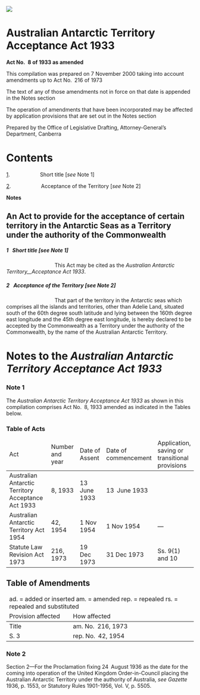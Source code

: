 ![](http://www.comlaw.gov.au/Details/C2004C00416/Html/79ca6796-aca7-4247-b9a2-7079cf513301_files/image001.gif)

# Australian Antarctic Territory Acceptance Act 1933

**Act No. 8 of 1933 as amended**

This compilation was prepared on 7 November 2000
 taking into account amendments up to Act No. 216 of 1973

The text of any of those amendments not in force 
 on that date is appended in the Notes section

The operation of amendments that have been incorporated may be 
 affected by application provisions that are set out in the Notes section

Prepared by the Office of Legislative Drafting,
 Attorney-General’s Department, Canberra

# Contents

[1](#1).            Short title [_see_ Note 1]

[2](#2).            Acceptance of the Territory [_see_ Note 2]

**Notes** 

## An Act to provide for the acceptance of certain territory in the   Antarctic Seas as a Territory under the authority of the Commonwealth

##### <a id="1"></a>1  Short title [_see_ Note 1]

                   This Act may be cited as the _Australian Antarctic Territory__Acceptance Act 1933_.

##### <a id="2"></a>2  Acceptance of the Territory [_see_ Note 2]

                   That part of the territory in the Antarctic seas which comprises all the islands and territories, other than Adelie Land, situated south of the 60th degree south latitude and lying between the 160th degree east longitude and the 45th degree east longitude, is hereby declared to be accepted by the Commonwealth as a Territory under the authority of the Commonwealth, by the name of the Australian Antarctic Territory.

# Notes to the _Australian Antarctic Territory Acceptance Act 1933_

### Note 1

The _Australian Antarctic Territory Acceptance Act 1933_ as shown in this compilation comprises Act No. 8, 1933 amended as indicated in the Tables below.

### Table of Acts

<table>
<colgroup>
  <col width="30%">
  <col width="16%">
  <col width="18%">
  <col width="22%">
  <col width="14%">
</colgroup>

<thead>
  <tr>
    <td>
      <div>Act</div>
    </td>
    <td>
      <div>Number 
and year</div>
    </td>
    <td>
      <div>Date 
of Assent</div>
    </td>
    <td>
      <div>Date of commencement</div>
    </td>
    <td>
      <div>Application, saving or transitional provisions</div>
    </td>
  </tr>
</thead>
<tr>
  <td>
    <div>Australian Antarctic Territory Acceptance Act 1933</div>
  </td>
  <td>
    <div>8, 1933</div>
  </td>
  <td>
    <div>13 June 1933</div>
  </td>
  <td>
    <div>13 June 1933</div>
  </td>
  <td>
    <div></div>
  </td>
</tr>
<tr>
  <td>
    <div>Australian Antarctic Territory Act 1954</div>
  </td>
  <td>
    <div>42, 1954</div>
  </td>
  <td>
    <div>1 Nov 1954</div>
  </td>
  <td>
    <div>1 Nov 1954</div>
  </td>
  <td>
    <div>—</div>
  </td>
</tr>
<tr>
  <td>
    <div>Statute Law Revision Act 1973</div>
  </td>
  <td>
    <div>216, 1973</div>
  </td>
  <td>
    <div>19 Dec 1973</div>
  </td>
  <td>
    <div>31 Dec 1973</div>
  </td>
  <td>
    <div>Ss. 9(1) and 10</div>
  </td>
</tr></table>

## Table of Amendments 

<table>
<colgroup>
  <col width="34%">
  <col width="66%">
</colgroup>

<thead>
  <tr>
    <td colspan="2">
      <div>ad. = added or inserted am. = amended rep. = repealed rs. = repealed and substituted</div>
    </td>
  </tr>
  <tr>
    <td>
      <div>Provision affected</div>
    </td>
    <td>
      <div>How affected</div>
    </td>
  </tr>
</thead>
<tr>
  <td>
    <div>Title</div>
  </td>
  <td>
    <div>am. No. 216, 1973</div>
  </td>
</tr>
<tr>
  <td>
    <div>S. 3</div>
  </td>
  <td>
    <div>rep. No. 42, 1954</div>
  </td>
</tr></table>

### Note 2

Section 2—For the Proclamation fixing 24 August 1936 as the date for the coming into operation of the United Kingdom Order-in-Council placing the Australian Antarctic Territory under the authority of Australia, _see Gazette_ 1936, p. 1553, or Statutory Rules 1901-1956, Vol. V, p. 5505.

 

 
